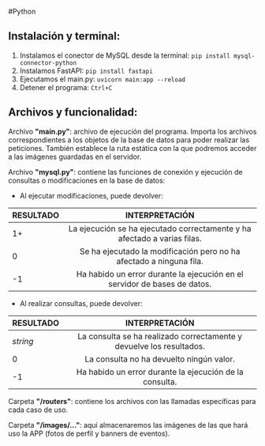  #Python
## Instalación y terminal:
1. Instalamos el conector de MySQL desde la terminal: `pip install mysql-connector-python`
2. Instalamos FastAPI: `pip install fastapi`
3. Ejecutamos el main.py: `uvicorn main:app --reload`
4. Detener el programa: `Ctrl+C`
## Archivos y funcionalidad:
Archivo **"main.py"**: archivo de ejecución del programa. Importa los archivos correspondientes a los objetos de la base de datos para poder realizar las peticiones. También establece la ruta estática con la que podremos acceder a las imágenes guardadas en el servidor.

 Archivo **"mysql.py"**: contiene las funciones de conexión y ejecución de consultas o modificaciones en la base de datos:
 * Al ejecutar modificaciones, puede devolver:

| **RESULTADO** |                            **INTERPRETACIÓN**                             |
| ------------- | :-----------------------------------------------------------------------: |
| 1+            | La ejecución se ha ejecutado correctamente y ha afectado a varias filas.  |
| 0             |    Se ha ejecutado la modificación pero no ha afectado a ninguna fila.    |
| -1            | Ha habido un error durante la ejecución en el servidor de bases de datos. |
* Al realizar consultas, puede devolver:

| **RESULTADO** |                          **INTERPRETACIÓN**                          |
| ------------- | :------------------------------------------------------------------: |
| *string*      | La consulta se ha realizado correctamente y devuelve los resultados. |
| 0             |               La consulta no ha devuelto ningún valor.               |
| -1            |       Ha habido un error durante la ejecución de la consulta.        |
 Carpeta **"/routers"**: contiene los archivos con las llamadas específicas para cada caso de uso.

Carpeta **"/images/..."**: aquí almacenaremos las imágenes de las que hará uso la APP (fotos de perfil y banners de eventos).
